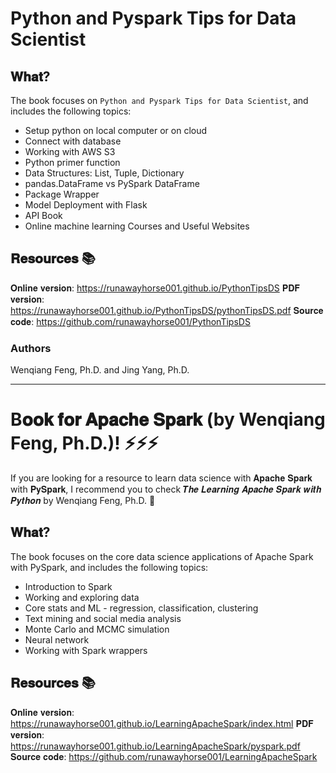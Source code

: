 # Python and Pyspark Tips for Data Scientist	

## 𝐖𝐡𝐚𝐭? 
The book focuses on ``Python and Pyspark Tips for Data Scientist``, and includes the following topics:
- Setup python on local computer or on cloud
- Connect with database
- Working with AWS S3
- Python primer function
- Data Structures: List, Tuple, Dictionary
- pandas.DataFrame vs PySpark DataFrame
- Package Wrapper
- Model Deployment with Flask
- API Book
- Online machine learning Courses and Useful Websites 

## 𝐑𝐞𝐬𝐨𝐮𝐫𝐜𝐞𝐬 📚
𝐎𝐧𝐥𝐢𝐧𝐞 𝐯𝐞𝐫𝐬𝐢𝐨𝐧: https://runawayhorse001.github.io/PythonTipsDS
𝐏𝐃𝐅 𝐯𝐞𝐫𝐬𝐢𝐨𝐧: https://runawayhorse001.github.io/PythonTipsDS/pythonTipsDS.pdf
𝐒𝐨𝐮𝐫𝐜𝐞 𝐜𝐨𝐝𝐞: https://github.com/runawayhorse001/PythonTipsDS

### Authors
Wenqiang Feng, Ph.D. and Jing Yang, Ph.D.

-----------
# B𝐨𝐨𝐤 𝐟𝐨𝐫 𝐀𝐩𝐚𝐜𝐡𝐞 𝐒𝐩𝐚𝐫𝐤 (by Wenqiang Feng, Ph.D.)! ⚡️⚡️⚡️

If you are looking for a resource to learn data science with 𝐀𝐩𝐚𝐜𝐡𝐞 𝐒𝐩𝐚𝐫𝐤 with 𝐏𝐲𝐒𝐩𝐚𝐫𝐤, I recommend you to check 𝑻𝒉𝒆 𝑳𝒆𝒂𝒓𝒏𝒊𝒏𝒈 𝑨𝒑𝒂𝒄𝒉𝒆 𝑺𝒑𝒂𝒓𝒌 𝒘𝒊𝒕𝒉 𝑷𝒚𝒕𝒉𝒐𝒏 by Wenqiang Feng, Ph.D. 🚀 

## 𝐖𝐡𝐚𝐭?
The book focuses on the core data science applications of Apache Spark with PySpark, and includes the following topics:
- Introduction to Spark
- Working and exploring data
- Core stats and ML - regression, classification, clustering
- Text mining and social media analysis
- Monte Carlo and MCMC simulation
- Neural network
- Working with Spark wrappers 

## 𝐑𝐞𝐬𝐨𝐮𝐫𝐜𝐞𝐬 📚
𝐎𝐧𝐥𝐢𝐧𝐞 𝐯𝐞𝐫𝐬𝐢𝐨𝐧: https://runawayhorse001.github.io/LearningApacheSpark/index.html
𝐏𝐃𝐅 𝐯𝐞𝐫𝐬𝐢𝐨𝐧: https://runawayhorse001.github.io/LearningApacheSpark/pyspark.pdf
𝐒𝐨𝐮𝐫𝐜𝐞 𝐜𝐨𝐝𝐞: https://github.com/runawayhorse001/LearningApacheSpark